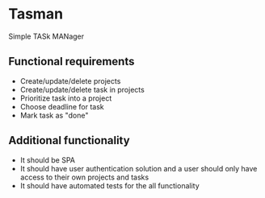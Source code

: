 # Tasman
Simple TASk MANager

## Functional requirements

* Create/update/delete projects
* Create/update/delete task in projects
* Prioritize task into a project
* Choose deadline for task
* Mark task as "done"

## Additional functionality

* It should be SPA
* It should have user authentication solution and a user should only have access to their own projects and tasks
* It should have automated tests for the all functionality
